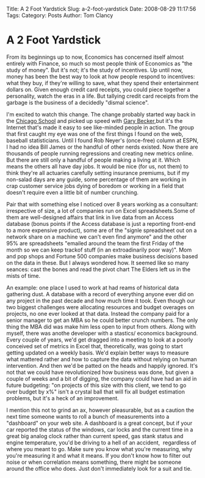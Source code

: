Title: A 2 Foot Yardstick
Slug: a-2-foot-yardstick
Date: 2008-08-29 11:17:56
Tags: 
Category: Posts
Author: Tom Clancy

# A 2 Foot Yardstick

From its beginnings up to now, Economics has concerned itself almost entirely with Finance, so much so most people think of Economics as "the study of money". But it's not; it's the study of incentives. Up until now, money has been the best way to look at how people respond to incentives: what they buy, if they're willing to save, what they spend their entertainment dollars on. Given enough credit card receipts, you could piece together a personality, watch the eras in a life. But tallying credit card receipts from the garbage is the business of a decidedly "dismal science".

I'm excited to watch this change. The change probably started way back in the <a href="http://en.wikipedia.org/wiki/Chicago_school_(economics)" target="_blank">Chicago School</a> and picked up speed with <a href="http://en.wikipedia.org/wiki/Gary_Becker" target="_blank">Gary Becker</a>,but it's the Internet that's made it easy to see like-minded people in action. The group that first caught my eye was one of the first things I found on the web, baseball statisticians. Until I found Rob Neyer's (once-free) column at ESPN, I had no idea Bill James or the handful of other nerds existed. Now there are thousands of people running regressions and creating new metrics online. But there are still only a handful of people making a living at it. Which means the others all have day jobs. It would be nice (for us, not them) to think they're all actuaries carefully setting insurance premiums, but if my non-salad days are any guide, some percentage of them are working in crap customer service jobs dying of boredom or working in a field that doesn't require even a little bit of number crunching.

Pair that with something else I noticed over 8 years working as a consultant: irrespective of size, a lot of companies run on Excel spreadsheets.Some of them are well-designed affairs that link in live data from an Access database (bonus points if the Access database is just a reporting front-end to a more expensive product), some are of the "signle spreadsheet out on a network share on a machine we can't even find anymore" and the other 95% are spreadsheets "emailed around the team the first Friday of the month so we can keep trackof stuff (in an extroadinarily poor way)". Mom and pop shops and Fortune 500 companies make business decisions based on the data in these. But I always wondered how. It seemed like so many seances: cast the bones and read the pivot chart The Elders left us in the mists of time.

An example: one place I used to work at had reams of historical data gathering dust. A database with a record of everything anyone ever did on any project in the past decade and how much time it took. Even though our two biggest challenges were allocating resources and budget overages on projects, no one ever looked at that data. Instead the company paid for a senior manager to get an MBA so he could better crunch numbers. The only thing the MBA did was make him less open to input from others. Along with myself, there was anothe developer with a stastics/ economics background. Every couple of years, we'd get dragged into a meeting to look at a poorly conceived set of metrics in Excel that, theoretically, was going to start getting updated on a weekly basis. We'd explain better ways to measure what mattered rather and how to capture the data without relying on human intervention. And then we'd be patted on the heads and happily ignored. It's not that we could have revolutionized how business was done, but given a couple of weeks and a bit of digging, the company could have had an aid in future budgeting: "on projects of this size with this client, we tend to go over budget by x%" isn't a crystal ball that will fix all budget estimation problems, but it's a heck of an improvement.

I mention this not to grind an ax, however pleasurable, but as a caution the next time someone wants to roll a bunch of measurements into a "dashboard" on your web site. A dashboard is a great concept, but if your car reported the status of the windows, car locks and the current time in a great big analog clock rather than current speed, gas stank status and engine temperature, you'd be driving to a hell of an accident,  regardless of where you meant to go. Make sure you know what you're measuring, why you're measuring it and what it means. If you don't know how to filter out noise or when correlation means something, there might be someone around the office who does. Just don't immediately look for a suit and tie.
